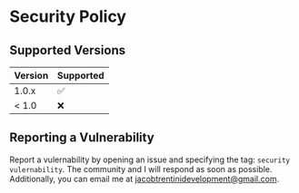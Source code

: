 # Security Policy

## Supported Versions

| Version | Supported          |
| ------- | ------------------ |
| 1.0.x   | :white_check_mark: |
| < 1.0   | :x:                |

## Reporting a Vulnerability

Report a vulernability by opening an issue and specifying the tag: `security vulernability`. The community and I will respond as soon as possible.
Additionally, you can email me at jacobtrentinidevelopment@gmail.com.
